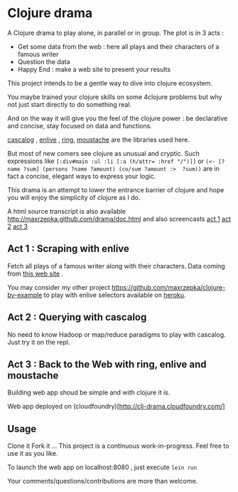 # Clojure drama

A Clojure drama to play alone, in parallel or in group.
The plot is in 3 acts :

   * Get some data from the web : here all plays and their characters of a famous writer
   * Question the data
   * Happy End : make a web site to present your results

This project intends to be a gentle way to dive into clojure ecosystem.

You maybe trained your clojure skills on some 4clojure problems but why not just start directly to do something real.

And on the way it will give you the feel of the clojure power : be declarative and concise, stay focused on data and functions.

[cascalog](https://github.com/nathanmarz/cascalog) , [enlive](https://github.com/cgrand/enlive) , [ring](https://github.com/mmcgrana/ring), [moustache](https://github.com/cgrand/moustache) are the libraries used here.

But most of new comers see clojure as unusual and cryptic. Such expressions like
`[:div#main :ul :li [:a (h/attr= :href "/")]]` or
`(<- [?name ?sum] (persons ?name ?amount) (co/sum ?amount :>  ?sum))`
 are in fact a concise, elegant ways to express your logic.

This drama is an attempt to lower the entrance barrier of clojure
and hope you will enjoy the simplicity of clojure as I do.

A html source transcript is also available http://maxrzepka.github.com/drama/doc.html
and also screencasts [act 1](https://vimeo.com/54718414) [act 2](https://vimeo.com/54718413) [act 3](https://vimeo.com/54591160)



## Act 1 : Scraping with enlive

Fetch all plays of a famous writer along with their characters.
Data coming from [this web site](toutmoliere.net) .

You may consider my other project https://github.com/maxrzepka/clojure-by-example to play with enlive selectors available on [heroku](http://cold-dusk-9608.herokuapp.com/).

## Act 2 : Querying with cascalog

No need to know Hadoop or map/reduce paradigms to play with cascalog.
Just try it on the repl.

## Act 3 : Back to the Web with ring, enlive and moustache

Building web app shoud be simple and with clojure it is.

Web app deployed on (cloudfoundry)[http://clj-drama.cloudfoundry.com/]

## Usage

Clone it Fork it ... This project is a continuous work-in-progress.
Feel free to use it as you like.

To launch the web app on localhost:8080 , just execute `lein run`

Your comments/questions/contributions are more than welcome.
